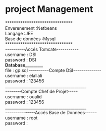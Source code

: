 # project Management
*******************************<br>
Enverenement :Netbeans<br>
Langage :JEE<br>
Base de données :Mysql<br>
*******************************<br>
----------Accés Tomcate-----------<br>
username : DSI<br>
password : DSI<br>
________________Database_________________________<br>
file : gp.sql
----------Compte DSI--------------<br>
username : elallali<br>
password : 123456<br>
_________________________________________<br>
--------Compte Chef de Projet-----<br>
username : oualid<br>
password : 123456<br>
_________________________________________<br>
---------------Accés Base de Données------<br>
username : root<br>
password : <br>
